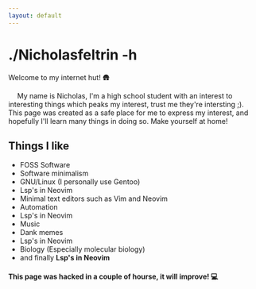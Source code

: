 ```yaml
---
layout: default
---
```


# ./Nicholasfeltrin -h

Welcome to my internet hut! 🛖  
  

&emsp; My name is Nicholas, I'm a high school student with an interest to interesting things which peaks my interest, trust me they're intersting ;).
This page was created as a safe place for me to express my interest, and hopefully I'll learn many things in doing so. Make yourself at home!
  

## Things I like
- FOSS Software
- Software minimalism
- GNU/Linux (I personally use Gentoo)
- Lsp's in Neovim
- Minimal text editors such as Vim and Neovim
- Automation
- Lsp's in Neovim
- Music
- Dank memes
- Lsp's in Neovim
- Biology (Especially molecular biology)
- and finally **Lsp's in Neovim**

#### This page was hacked in a couple of hourse, it will improve! 💻
